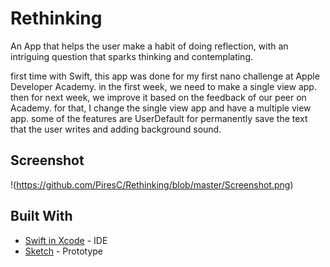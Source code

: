 # Rethinking

An App that helps the user make a habit of doing reflection, with an intriguing question that sparks thinking and contemplating.

first time with Swift, this app was done for my first nano challenge at Apple Developer Academy. in the first week, we need to make a single view app. then for next week, we improve it based on the feedback of our peer on Academy. for that, I change the single view app and have a multiple view app. some of the features are UserDefault for permanently save the text that the user writes and adding background sound.

## Screenshot
!(https://github.com/PiresC/Rethinking/blob/master/Screenshot.png)

## Built With

* [Swift in Xcode](https://developer.apple.com/xcode/) - IDE
* [Sketch](https://www.sketch.com/) - Prototype

